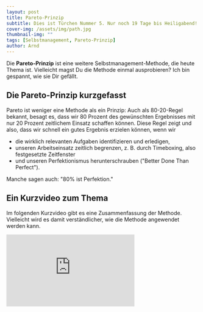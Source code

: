 ```yaml
---
layout: post
title: Pareto-Prinzip
subtitle: Dies ist Türchen Nummer 5. Nur noch 19 Tage bis Heiligabend!
cover-img: /assets/img/path.jpg
thumbnail-img: ""
tags: [Selbstmanagement, Pareto-Prinzip]
author: Arnd
---
```


Die **Pareto-Prinzip** ist eine weitere Selbstmanagement-Methode, die heute Thema ist. Vielleicht magst Du die Methode einmal ausprobieren? Ich bin gespannt, wie sie Dir gefällt.

## Die Pareto-Prinzip kurzgefasst

Pareto ist weniger eine Methode als ein Prinzip: Auch als 80-20-Regel bekannt, besagt es, dass wir 80 Prozent des gewünschten Ergebnisses mit nur 20 Prozent zeitlichem Einsatz schaffen können. Diese Regel zeigt und also, dass wir schnell ein gutes Ergebnis erzielen können, wenn wir

* die wirklich relevanten Aufgaben identifizieren und erledigen,
* unseren Arbeitseinsatz zeitlich begrenzen, z. B. durch Timeboxing, also festgesetzte Zeitfenster
* und unseren Perfektionismus herunterschrauben ("Better Done Than Perfect").

Manche sagen auch: "80% ist Perfektion."

## Ein Kurzvideo zum Thema

Im folgenden Kurzvideo gibt es eine Zusammenfassung der Methode. Vielleicht wird es damit verständlicher, wie die Methode angewendet werden kann.

<iframe width="336" height="189" src="https://www.youtube.com/embed/OHq8skS8RQA?si=iEnnGcWTWN-KORsA" title="YouTube video player" frameborder="0" allow="accelerometer; autoplay; clipboard-write; encrypted-media; gyroscope; picture-in-picture; web-share" referrerpolicy="strict-origin-when-cross-origin" allowfullscreen></iframe>
